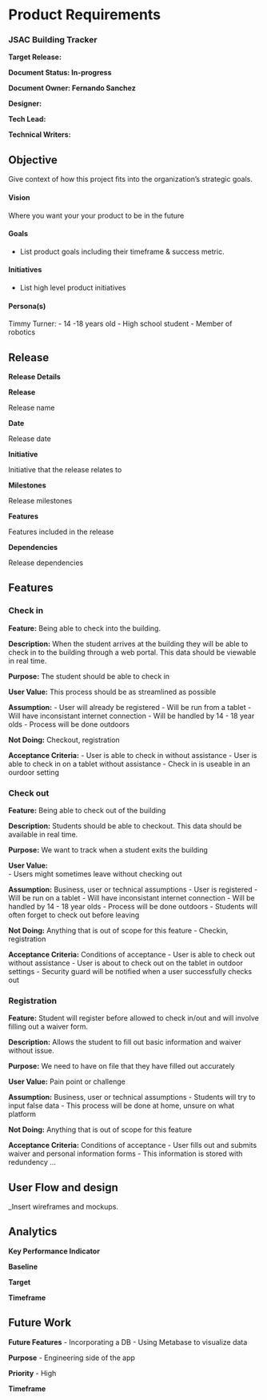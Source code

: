 # **Product Requirements**

### **JSAC Building Tracker**

**Target Release:**

**Document Status: In-progress**

**Document Owner: Fernando Sanchez**

**Designer:**

**Tech Lead:**

**Technical Writers:**

## **Objective**

Give context of how this project fits into the organization’s strategic goals.

#### **Vision**

Where you want your your product to be in the future

#### **Goals**

-   List product goals including their timeframe & success metric.

#### **Initiatives**

-   List high level product initiatives

#### **Persona(s)**

Timmy Turner:
	- 14 -18 years old
	- High school student
	- Member of robotics

## **Release**

**Release Details**

**Release**

Release name

**Date**

Release date

**Initiative**

Initiative that the release relates to

**Milestones**

Release milestones

**Features**

Features included in the release

**Dependencies**

Release dependencies

## **Features**

### **Check in**

**Feature:** Being able to check into the building.

**Description:** When the student arrives at the building they will be able to check in to the building through a web portal. This data should be viewable in real time.

**Purpose:** The student should be able to check in

**User Value:** This process should be as streamlined as possible 

**Assumption:** 
	- User will already be registered
	- Will be run from a tablet
	- Will have inconsistant internet connection
	- Will be handled by 14 - 18 year olds
	- Process will be done outdoors

**Not Doing:** Checkout, registration

**Acceptance Criteria:** 
	- User is able to check in without assistance
	- User is able to check in on a tablet without assistance
	- Check in is useable in an ourdoor setting

### **Check out**

**Feature:** Being able to check out of the building

**Description:** Students should be able to checkout. This data should be available in real time.

**Purpose:** We want to track when a student exits the building

**User Value:**  
	- Users might sometimes leave without checking out

**Assumption:** Business, user or technical assumptions
	- User is registered
	- Will be run on a tablet
	- Will have inconsistant internet connection
	- Will be handled by 14 - 18 year olds
	- Process will be done outdoors
	- Students will often forget to check out before leaving

**Not Doing:** Anything that is out of scope for this feature
	- Checkin, registration

**Acceptance Criteria:** Conditions of acceptance
	- User is able to check out without assistance
	- User is about to check out on the tablet in outdoor settings
	- Security guard will be notified when a user successfully checks out

### **Registration**

**Feature:** Student will register before allowed to check in/out and will involve filling out a waiver form.

**Description:** Allows the student to fill out basic information and waiver without issue.

**Purpose:** We need to have on file that they have filled out accurately

**User Value:** Pain point or challenge

**Assumption:** Business, user or technical assumptions
	- Students will try to input false data
	- This process will be done at home, unsure on what platform

**Not Doing:** Anything that is out of scope for this feature

**Acceptance Criteria:** Conditions of acceptance
	- User fills out and submits waiver and personal information forms
	- This information is stored with redundency
…

## **User Flow and design**

_Insert wireframes and mockups.

## **Analytics**

**Key Performance Indicator**

**Baseline**

**Target**

**Timeframe**

## **Future Work**

**Future Features**
	- Incorporating a DB
	- Using Metabase to visualize data

**Purpose**
	- Engineering side of the app

**Priority**
	- High

**Timeframe**